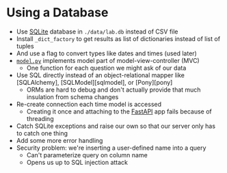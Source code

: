 # Using a Database

-   Use [SQLite][sqlite] database in `./data/lab.db` instead of CSV file
-   Install `_dict_factory` to get results as list of dictionaries instead of list of tuples
-   And use a flag to convert types like dates and times (used later)
-   [`model.py`](./model.py) implements model part of model-view-controller (MVC)
    -   One function for each question we might ask of our data
-   Use SQL directly instead of an object-relational mapper like [SQLAlchemy], [SQLModel][sqlmodel], or [Pony][pony]
    -   ORMs are hard to debug and don't actually provide that much insulation from schema changes
-   Re-create connection each time model is accessed
    -   Creating it once and attaching to the [FastAPI][fastapi] app fails because of threading
-   Catch SQLite exceptions and raise our own so that our server only has to catch one thing
-   Add some more error handling
-   Security problem: we're inserting a user-defined name into a query
    -   Can't parameterize query on column name
    -   Opens us up to SQL injection attack

[fastapi]: https://fastapi.tiangolo.com/
[sqlite]: https://www.sqlite.org/

